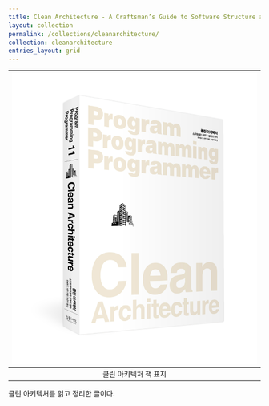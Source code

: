 ```yaml
---
title: Clean Architecture - A Craftsman’s Guide to Software Structure and Design
layout: collection
permalink: /collections/cleanarchitecture/
collection: cleanarchitecture
entries_layout: grid
---
```


| ![책 표지](/assets/images/undefined/ed919ceca780ec9e85ecb2b4.jpg) | 
|:--:| 
| 클린 아키텍처 책 표지 |

클린 아키텍처를 읽고 정리한 글이다.